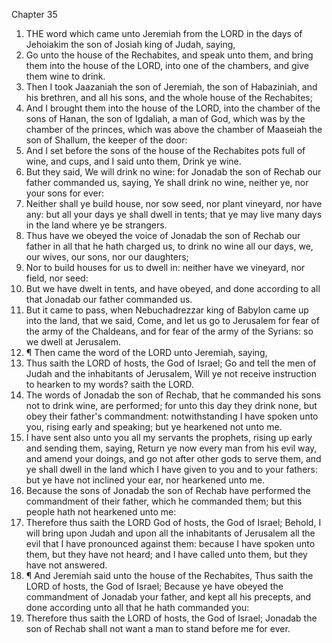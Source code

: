 

Chapter 35

1. THE word which came unto Jeremiah from the LORD in the days of Jehoiakim the son of Josiah king of Judah, saying,
2. Go unto the house of the Rechabites, and speak unto them, and bring them into the house of the LORD, into one of the chambers, and give them wine to drink.
3. Then I took Jaazaniah the son of Jeremiah, the son of Habaziniah, and his brethren, and all his sons, and the whole house of the Rechabites;
4. And I brought them into the house of the LORD, into the chamber of the sons of Hanan, the son of Igdaliah, a man of God, which was by the chamber of the princes, which was above the chamber of Maaseiah the son of Shallum, the keeper of the door:
5. And I set before the sons of the house of the Rechabites pots full of wine, and cups, and I said unto them, Drink ye wine.
6. But they said, We will drink no wine: for Jonadab the son of Rechab our father commanded us, saying, Ye shall drink no wine, neither ye, nor your sons for ever:
7. Neither shall ye build house, nor sow seed, nor plant vineyard, nor have any: but all your days ye shall dwell in tents; that ye may live many days in the land where ye be strangers.
8. Thus have we obeyed the voice of Jonadab the son of Rechab our father in all that he hath charged us, to drink no wine all our days, we, our wives, our sons, nor our daughters;
9. Nor to build houses for us to dwell in: neither have we vineyard, nor field, nor seed:
10. But we have dwelt in tents, and have obeyed, and done according to all that Jonadab our father commanded us.
11. But it came to pass, when Nebuchadrezzar king of Babylon came up into the land, that we said, Come, and let us go to Jerusalem for fear of the army of the Chaldeans, and for fear of the army of the Syrians: so we dwell at Jerusalem.
12. ¶ Then came the word of the LORD unto Jeremiah, saying,
13. Thus saith the LORD of hosts, the God of Israel; Go and tell the men of Judah and the inhabitants of Jerusalem, Will ye not receive instruction to hearken to my words?  saith the LORD.
14. The words of Jonadab the son of Rechab, that he commanded his sons not to drink wine, are performed; for unto this day they drink none, but obey their father's commandment: notwithstanding I have spoken unto you, rising early and speaking; but ye hearkened not unto me.
15. I have sent also unto you all my servants the prophets, rising up early and sending them, saying, Return ye now every man from his evil way, and amend your doings, and go not after other gods to serve them, and ye shall dwell in the land which I have given to you and to your fathers: but ye have not inclined your ear, nor hearkened unto me.
16. Because the sons of Jonadab the son of Rechab have performed the commandment of their father, which he commanded them; but this people hath not hearkened unto me:
17. Therefore thus saith the LORD God of hosts, the God of Israel; Behold, I will bring upon Judah and upon all the inhabitants of Jerusalem all the evil that I have pronounced against them: because I have spoken unto them, but they have not heard; and I have called unto them, but they have not answered.
18. ¶ And Jeremiah said unto the house of the Rechabites, Thus saith the LORD of hosts, the God of Israel; Because ye have obeyed the commandment of Jonadab your father, and kept all his precepts, and done according unto all that he hath commanded you:
19. Therefore thus saith the LORD of hosts, the God of Israel; Jonadab the son of Rechab shall not want a man to stand before me for ever.
